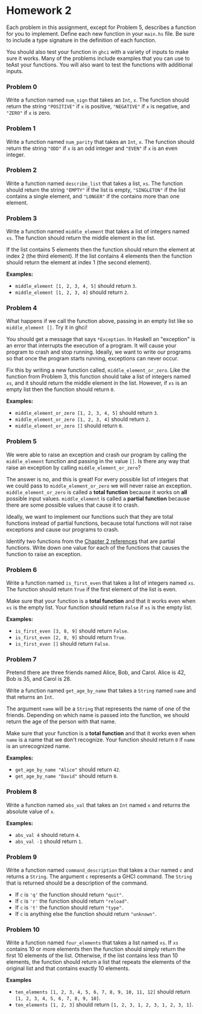 # Homework 2

Each problem in this assignment, except for Problem 5, describes a function for you to implement. Define each new function in your `main.hs` file. Be sure to include a type signature in the definition of each function. 

You should also test your function in `ghci` with a variety of inputs to make sure it works. Many of the problems include examples that you can use to teAst your functions. You will also want to test the functions with additional inputs.

### Problem 0

Write a function named `num_sign` that takes an `Int`, `x`. The function should return the string `"POSITIVE"` if `x` is positive, `"NEGATIVE"` if `x` is negative, and `"ZERO"` if `x` is zero.

### Problem 1

Write a function named `num_parity` that takes an `Int`, `x`. The function should return the string `"ODD"` if `x` is an odd integer and `"EVEN"` if `x` is an even integer.

### Problem 2

Write a function named `describe_list` that takes a list, `xs`. The function should return the string `"EMPTY"` if the list is empty, `"SINGLETON"` if the list contains a single element, and `"LONGER"` if the contains more than one element.

### Problem 3

Write a function named `middle_element` that takes a list of integers named `xs`. The function should return the middle element in the list. 

If the list contains 5 elements then the function should return the element at index 2 (the third element). If the list contains 4 elements then the function should return the element at index 1 (the second element). 

**Examples:**

- `middle_element [1, 2, 3, 4, 5]` should return `3`.
- `middle_element [1, 2, 3, 4]` should return `2`.

<!-- ### The concept of "partial functions" and "total functions".

What happens if we call the function above, passing in an empty list like so `middle_element []`. Try it in ghci!

You should get a message that says `*Exception`. In Haskell an "exception" is an error that interrupts the execution of a program. It will cause your program to crash and stop running. Ideally, we want to write our programs so that once the program starts running, exceptions can never occur.

Recall that the type signature of each function controls what types of values can be passed into a function. For example, if a function has the type `[Int] -> Int` then the compiler will make it impossible to ever pass in a value to the function that is not a list of integers; your program simply will not compile if you ever try to pass in a value that is not a list of integers.

However, when we executed `middle_element []`, we called the function and passed in an empty list of integers. We obeyed the type signature of the function but an exception still occured. -->

### Problem 4

What happens if we call the function above, passing in an empty list like so `middle_element []`. Try it in ghci!

You should get a message that says `*Exception`. In Haskell an "exception" is an error that interrupts the execution of a program. It will cause your program to crash and stop running. Ideally, we want to write our programs so that once the program starts running, exceptions can never occur.

Fix this by writing a new function called, `middle_element_or_zero`. Like the function from Problem 3, this function should take a list of integers named `xs`, and it should return the middle element in the list. However, if `xs` is an empty list then the function should return `0`.

**Examples:**

- `middle_element_or_zero [1, 2, 3, 4, 5]` should return `3`.
- `middle_element_or_zero [1, 2, 3, 4]` should return `2`.
- `middle_element_or_zero []` should return `0`.

### Problem 5

We were able to raise an exception and crash our program by calling the `middle_element` function and passing in the value `[]`. Is there any way that raise an exception by calling `middle_element_or_zero`?

The answer is no, and this is great! For every possible list of integers that we could pass to `middle_element_or_zero` we will never raise an exception. `middle_element_or_zero` is called a **total function** because it works on **all** possible input values. `middle_element` is called a **partial function** because there are some possible values that cause it to crash.

Ideally, we want to implement our functions such that they are total functions instead of partial functions, because total functions will not raise exceptions and cause our programs to crash.

Identify two functions from the [Chapter 2 references](../references/chapter-02.md) that are partial functions. Write down one value for each of the functions that causes the function to raise an exception.

### Problem 6

Write a function named `is_first_even` that takes a list of integers named `xs`. The function should return `True` if the first element of the list is even.

Make sure that your function is a **total function** and that it works even when `xs` is the empty list. Your function should return `False` if `xs` is the empty list.

**Examples:**

- `is_first_even [3, 8, 9]` should return `False`.
- `is_first_even [2, 8, 9]` should return `True`.
- `is_first_even []` should return `False`.

### Problem 7

Pretend there are three friends named Alice, Bob, and Carol. Alice is 42, Bob is 35, and Carol is 28.

Write a function named `get_age_by_name` that takes a `String` named `name` and that returns an `Int`. 

The argument `name` will be a `String` that represents the name of one of the friends. Depending on which name is passed into the function, we should return the age of the person with that name. 

Make sure that your function is a **total function** and that it works even when `name` is a name that we don't recognize. Your function should return `0` if `name` is an unrecognized name.

**Examples:**

- `get_age_by_name "Alice"` should return `42`.
- `get_age_by_name "David"` should return `0`.

### Problem 8

Write a function named `abs_val` that takes an `Int` named `x` and returns the absolute value of `x`.

**Examples:**

- `abs_val 4` should return `4`.
- `abs_val -1` should return `1`.

### Problem 9

Write a function named `command_description` that takes a `Char` named `c` and returns a `String`. The argument `c` represents a GHCI command. The `String` that is returned should be a description of the command.

- If `c` is `'q'` the function should return `"quit"`.
- If `c` is `'r'` the function should return `"reload"`.
- If `c` is `'t'` the function should return `"type"`.
- If `c` is anything else the function should return `"unknown"`.

### Problem 10

Write a function named `four_elements` that takes a list named `xs`. If `xs` contains 10 or more elements then the function should simply return the first 10 elements of the list. Otherwise, if the list contains less than 10 elements, the function should return a list that repeats the elements of the original list and that contains exactly 10 elements.

**Examples**

- `ten_elements [1, 2, 3, 4, 5, 6, 7, 8, 9, 10, 11, 12]` should return `[1, 2, 3, 4, 5, 6, 7, 8, 9, 10]`.
- `ten_elements [1, 2, 3]` should return `[1, 2, 3, 1, 2, 3, 1, 2, 3, 1]`.